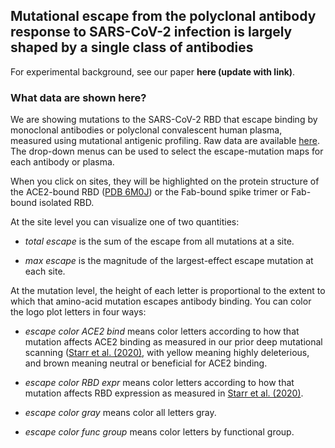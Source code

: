 ## Mutational escape from the polyclonal antibody response to SARS-CoV-2 infection is largely shaped by a single class of antibodies

For experimental background, see our paper **here (update with link)**.

### What data are shown here?
We are showing mutations to the SARS-CoV-2 RBD that escape binding by monoclonal antibodies or polyclonal convalescent human plasma, measured using mutational antigenic profiling. Raw data are available [here](https://github.com/jbloomlab/SARS-CoV-2-RBD_MAP_Rockefeller/blob/main/results/supp_data/NY_mabs_sera_raw_data.csv).
The drop-down menus can be used to select the escape-mutation maps for each antibody or plasma.

When you click on sites, they will be highlighted on the protein structure of the ACE2-bound RBD ([PDB 6M0J](https://www.rcsb.org/structure/6M0J)) or the Fab-bound spike trimer or Fab-bound isolated RBD.

At the site level you can visualize one of two quantities:

 - *total escape* is the sum of the escape from all mutations at a site.

 - *max escape* is the magnitude of the largest-effect escape mutation at each site.

At the mutation level, the height of each letter is proportional to the extent to which that amino-acid mutation escapes antibody binding.
You can color the logo plot letters in four ways:

 - *escape color ACE2 bind* means color letters according to how that mutation affects ACE2 binding as measured in our prior deep mutational scanning ([Starr et al. (2020)](https://doi.org/10.1016/j.cell.2020.08.012), with yellow meaning highly deleterious, and brown meaning neutral or beneficial for ACE2 binding.

 - *escape color RBD expr* means color letters according to how that mutation affects RBD expression as measured in [Starr et al. (2020)](https://doi.org/10.1016/j.cell.2020.08.012).

 - *escape color gray* means color all letters gray.

 - *escape color func group* means color letters by functional group.
